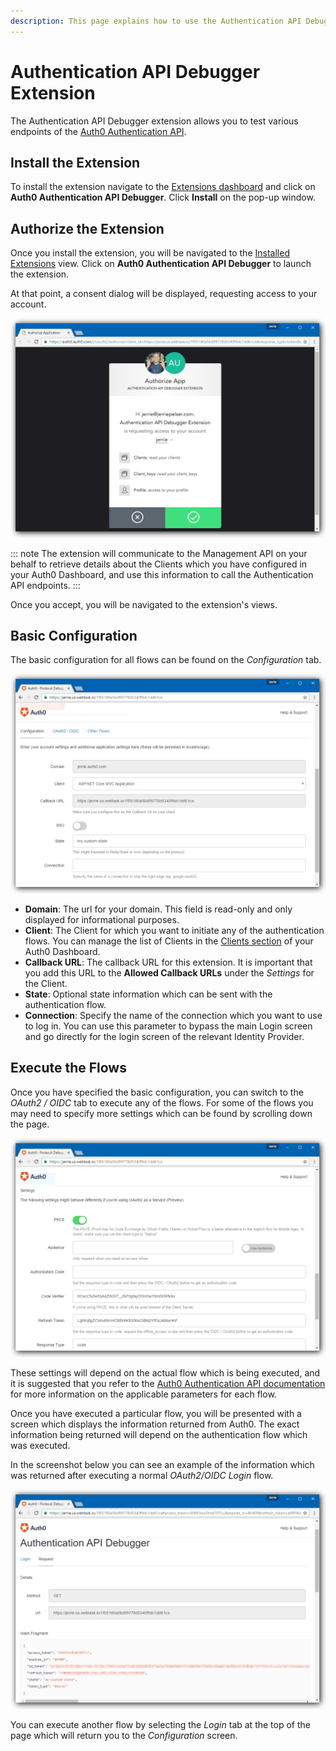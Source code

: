 ```yaml
---
description: This page explains how to use the Authentication API Debugger
---
```


# Authentication API Debugger Extension

The Authentication API Debugger extension allows you to test various endpoints of the [Auth0 Authentication API](/api/authentication).

## Install the Extension

To install the extension navigate to the [Extensions dashboard](${manage_url}/#/extensions) and click on **Auth0 Authentication API Debugger**. Click **Install** on the pop-up window.

## Authorize the Extension

Once you install the extension, you will be navigated to the [Installed Extensions](${manage_url}/#/extensions) view. Click on **Auth0 Authentication API Debugger** to launch the extension.

At that point, a consent dialog will be displayed, requesting access to your account.

![Consent Screen for Extension](/media/articles/extensions/authentication-api-debugger/consent.png)

::: note
The extension will communicate to the Management API on your behalf to retrieve details about the Clients which you have configured in your Auth0 Dashboard, and use this information to call the Authentication API endpoints.
:::

Once you accept, you will be navigated to the extension's views.

## Basic Configuration

The basic configuration for all flows can be found on the _Configuration_ tab.

![Extension Configuration Screen](/media/articles/extensions/authentication-api-debugger/configuration.png)

* **Domain**: The url for your domain. This field is read-only and only displayed for informational purposes.
* **Client**: The Client for which you want to initiate any of the authentication flows. You can manage the list of Clients in the [Clients section](${manage_url}/#/clients) of your Auth0 Dashboard.
* **Callback URL**: The callback URL for this extension. It is important that you add this URL to the **Allowed Callback URLs** under the _Settings_ for the Client.
* **State**: Optional state information which can be sent with the authentication flow.
* **Connection**: Specify the name of the connection which you want to use to log in. You can use this parameter to bypass the main Login screen and go directly for the login screen of the relevant Identity Provider.

## Execute the Flows

Once you have specified the basic configuration, you can switch to the _OAuth2 / OIDC_ tab to execute any of the flows. For some of the flows you may need to specify more settings which can be found by scrolling down the page.

![OAuth2 / OIDC Settings](/media/articles/extensions/authentication-api-debugger/oauth-oidc-settings.png)

These settings will depend on the actual flow which is being executed, and it is suggested that you refer to the [Auth0 Authentication API documentation](/api/authentication) for more information on the applicable parameters for each flow.

Once you have executed a particular flow, you will be presented with a screen which displays the information returned from Auth0. The exact information being returned will depend on the authentication flow which was executed.

In the screenshot below you can see an example of the information which was returned after executing a normal _OAuth2/OIDC Login_ flow.

![Response Example](/media/articles/extensions/authentication-api-debugger/flow-executed.png)

You can execute another flow by selecting the _Login_ tab at the top of the page which will return you to the _Configuration_ screen.
